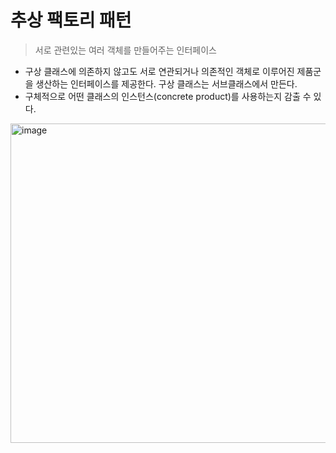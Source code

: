 # 추상 팩토리 패턴
>서로 관련있는 여러 객체를 만들어주는 인터페이스
 
- 구상 클래스에 의존하지 않고도 서로 연관되거나 의존적인 객체로 이루어진 제품군을 생산하는 인터페이스를 제공한다. 구상 클래스는 서브클래스에서 만든다.
- 구체적으로 어떤 클래스의 인스턴스(concrete product)를 사용하는지 감출 수 있다.

<img width="511" alt="image" src="https://user-images.githubusercontent.com/63090006/204080900-665505ce-c567-4973-b625-6ce9d76820be.png">
